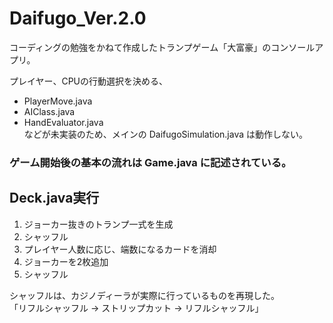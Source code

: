 # Daifugo_Ver.2.0
コーディングの勉強をかねて作成したトランプゲーム「大富豪」のコンソールアプリ。

プレイヤー、CPUの行動選択を決める、  
 - PlayerMove.java  
 - AIClass.java  
 - HandEvaluator.java  
 などが未実装のため、メインの DaifugoSimulation.java は動作しない。

### ゲーム開始後の基本の流れは Game.java に記述されている。

## Deck.java実行
1. ジョーカー抜きのトランプ一式を生成
2. シャッフル
3. プレイヤー人数に応じ、端数になるカードを消却
4. ジョーカーを2枚追加
5. シャッフル  

シャッフルは、カジノディーラが実際に行っているものを再現した。  
「リフルシャッフル → ストリップカット → リフルシャッフル」
